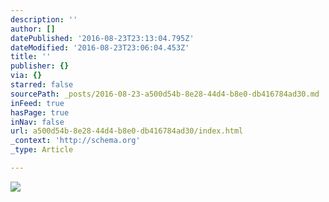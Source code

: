 ```yaml
---
description: ''
author: []
datePublished: '2016-08-23T23:13:04.795Z'
dateModified: '2016-08-23T23:06:04.453Z'
title: ''
publisher: {}
via: {}
starred: false
sourcePath: _posts/2016-08-23-a500d54b-8e28-44d4-b8e0-db416784ad30.md
inFeed: true
hasPage: true
inNav: false
url: a500d54b-8e28-44d4-b8e0-db416784ad30/index.html
_context: 'http://schema.org'
_type: Article

---
```

![](https://the-grid-user-content.s3-us-west-2.amazonaws.com/8f28a708-68a1-4492-a63a-ff0c0aaa0b98.jpg)
